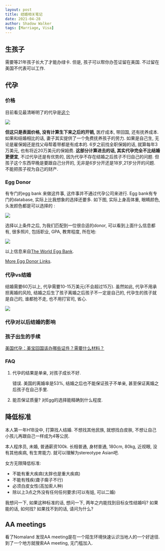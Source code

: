 ```yaml
---
layout: post
title: 结婚相关笔记
date: 2021-04-28
author: Shadow Walker
tags: [Marriage, Visa]
---
```


## 生孩子

需要等21年孩子长大了才能办绿卡.  但是, 孩子可以帮你办签证留在美国.  不过留在美国不代表可以工作. 

## 代孕

### 价格

目前看见最清晰明了的代孕是[这个](https://www.circlesurrogacy.com/surrogacy/surrogacy-by-state/surrogacy-in-california#how-much-does-surrogacy-cost)

![](https://lh3.googleusercontent.com/pw/ACtC-3fQcOlyhw-trAVve_UoJ-TCltFok22cM0U9bgWo2pxnnB7W_3SPxo7cn1ZWcrU5UZOsdPZU5ERAJJ-RyfQvptyzUs6JeGveWe9XCFueyLsLScBeMOkLtOTeZLCIKmID70UKIKaxXBth0ZXO98QgK76m=w1172-h517-no?authuser=0)

**但这只是表面价格, 没有计算生下来之后的开销,** 医疗成本, 带回国, 还有抚养成本.  如果和结婚相比的话, 妻子其实提供了一个免费抚养孩子的劳力. 如果是自己生, 无论是雇保姆还是找父母帮着带都是有成本的. 6岁之前找全职保姆的话, 就算每年3万美元, 也有将近20万美元的保姆费. **这部分计算进去的话, 其实代孕完全不比结婚更便宜**, 不过代孕还是有优势的, 因为代孕不存在结婚之后孩子不归自己的问题.  但孩子这个东西早晚是要跟自己分开的, 无非是6岁分开还是18岁,21岁分开的问题. 不能把孩子视为自己的财产. 

### Egg Donor

有专门的egg bank 来做这件事, 这件事并不通过代孕公司来进行. Egg bank有专门的database, 实际上比我想象的选择还要多. 如下图, 实际上身高体重, 眼睛颜色, 头发颜色都是可以选择的 : 

![](https://lh3.googleusercontent.com/pw/ACtC-3eHCtBu5RXX-UbqXXri9uFItVtguZJE1DYT0j-r35b7Iccau4ZzJXQFZO53_sdLMMKD8qWuiL6cHzoI951iMxZwNsM1618XsABX05a8XlB2ADZtXh06-DymxZt5bFBolT99o6DaHBkLIO4p9IB44_nJ=w304-h695-no?authuser=0)

选择以上条件之后, 为我们匹配到一位很合适的donor, 可以看到上面什么信息都有, 很多照片, 包括职业, GPA, 教育程度, 所在地: 

![](https://lh3.googleusercontent.com/pw/ACtC-3e6D1XkTImdABUw5oirNkyKWlDExq1hzmGL4k5BkiZxJuT_79bJAy4T0-Qvn7-JCyXk3lFmNGA55dEyIWOJDjqMlrKlBfO8XF0hSGMyRpUL_b67WEgEKohIrnz5RGUpiacBpyNlH4TsMlfzxICOBoL4=w1262-h842-no?authuser=0)

以上信息来自[The World Egg Bank](https://recipients.theworldeggbank.com/). 

[More Egg Donor Links](https://surrogate.com/intended-parents/the-surrogacy-process/how-do-i-safely-find-a-sperm-or-an-egg-donor/). 

### 代孕vs结婚

结婚需要60万以上, 代孕需要10-15万美元(不会超过15万).  虽然如此, 代孕不用承担离婚的风险, 结婚之后生了孩子离婚之后孩子不一定是自己的, 代孕生的孩子就是自己的, 谁都抢不走, 也不用打官司, 省心. 

![](https://lh3.googleusercontent.com/pw/ACtC-3d86dCKLP4TpLNITjzXSuQVk0tJHvCRowU7OCNl2s8SsWwVqbpA-OJUYxumm69FNm3gpWJsNSWoG_P7Pxztg4tk8Mw-l1o73a1klDAcafLKfmyQaruyilzGphQDgRNYh-72IOJfqKlIbEqd6YTAtPKa=w681-h307-no?authuser=0)

### 代孕对以后结婚的影响

### 孩子出生的手续

[美国代孕：美宝回国该办哪些证件？需要什么材料？](https://www.evernote.com/shard/s573/sh/b6aeb2a0-ae56-45af-b42d-73c4ec01dfc3/43ee1cef9d3da7fcd39ec32117280ff0)





### FAQ

1. 代孕的结果是单亲, 对孩子成长不好. 

	错误. 美国的离婚率是53%, 结婚之后也不能保证孩子不单亲, 甚至保证离婚之后孩子在自己手里. 

2. 能否保证质量? 对Egg的选择能精确到什么程度. 

	
	
	
	


## 降低标准

本人第一年H1B没中, 打算找人结婚. 不想找其他民族, 就想找白皮肤, 不想让自己小孩儿再跟自己一样成为4等公民.

本人程序员, 未婚, 普通薪资100k. 长相普通, 身材普通, 180cm, 80kg, 近视眼, 没有其他疾病, 有生育能力. 就可以理解为stereotype Asian吧.

女方无限降低标准:

* 不能有重大疾病(太胖也是重大疾病)
* 不能有残疾(聋子瘸子不行)
* 必须白皮女性(高加索人种)
* 除以上3点之外没有任何任何要求(可以有娃, 可以二婚)

我想问一下, 如果这种标准的话, 想问一下, 两年之内能找到目标女性结婚吗? 如果能的话, 如何找? 如果找不到的话, 请问为什么?


## AA meetings

看了Nomaland 发现AA meeting是在一个陌生环境快速认识当地人的一个好途径. 到了一个地方就搜索AA meeting, 无门槛加入. 
